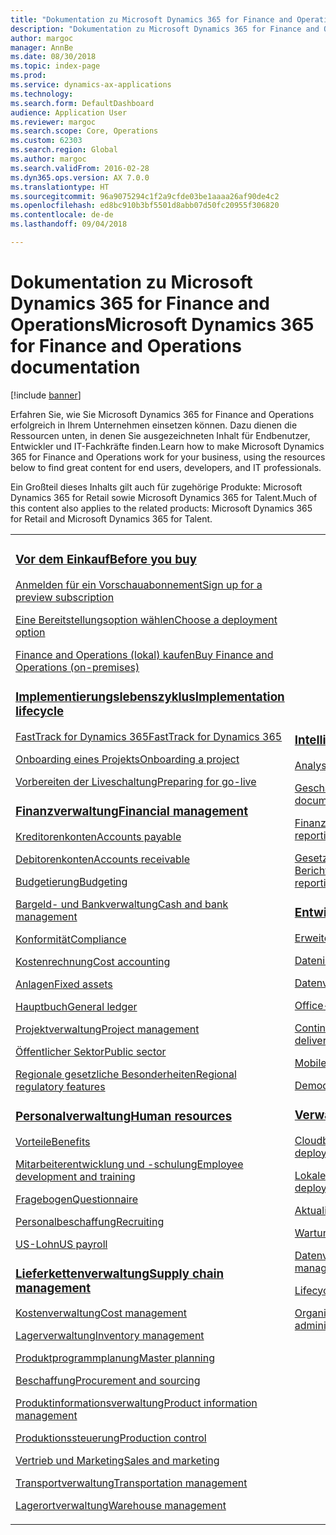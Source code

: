 ```yaml
---
title: "Dokumentation zu Microsoft Dynamics 365 for Finance and Operations"
description: "Dokumentation zu Microsoft Dynamics 365 for Finance and Operations."
author: margoc
manager: AnnBe
ms.date: 08/30/2018
ms.topic: index-page
ms.prod: 
ms.service: dynamics-ax-applications
ms.technology: 
ms.search.form: DefaultDashboard
audience: Application User
ms.reviewer: margoc
ms.search.scope: Core, Operations
ms.custom: 62303
ms.search.region: Global
ms.author: margoc
ms.search.validFrom: 2016-02-28
ms.dyn365.ops.version: AX 7.0.0
ms.translationtype: HT
ms.sourcegitcommit: 96a9075294c1f2a9cfde03be1aaaa26af90de4c2
ms.openlocfilehash: ed8bc910b3bf5501d8abb07d50fc20955f306820
ms.contentlocale: de-de
ms.lasthandoff: 09/04/2018

---
```


# <a name="microsoft-dynamics-365-for-finance-and-operations-documentation"></a><span data-ttu-id="73dc0-103">Dokumentation zu Microsoft Dynamics 365 for Finance and Operations</span><span class="sxs-lookup"><span data-stu-id="73dc0-103">Microsoft Dynamics 365 for Finance and Operations documentation</span></span>

[!include [banner](includes/banner.md)]

<span data-ttu-id="73dc0-104">Erfahren Sie, wie Sie Microsoft Dynamics 365 for Finance and Operations erfolgreich in Ihrem Unternehmen einsetzen können. Dazu dienen die Ressourcen unten, in denen Sie ausgezeichneten Inhalt für Endbenutzer, Entwickler und IT-Fachkräfte finden.</span><span class="sxs-lookup"><span data-stu-id="73dc0-104">Learn how to make Microsoft Dynamics 365 for Finance and Operations work for your business, using the resources below to find great content for end users, developers, and IT professionals.</span></span> 

<span data-ttu-id="73dc0-105">Ein Großteil dieses Inhalts gilt auch für zugehörige Produkte: Microsoft Dynamics 365 for Retail sowie Microsoft Dynamics 365 for Talent.</span><span class="sxs-lookup"><span data-stu-id="73dc0-105">Much of this content also applies to the related products: Microsoft Dynamics 365 for Retail and Microsoft Dynamics 365 for Talent.</span></span> 

<table>
<colgroup>
<col width="33%" />
<col width="33%" />
<col width="33%" />
</colgroup>
<tbody>
<tr class="odd">
<td>
<h3><span data-ttu-id="73dc0-106"><a href="get-started/before-you-buy.md">Vor dem Einkauf</a></span><span class="sxs-lookup"><span data-stu-id="73dc0-106"><a href="get-started/before-you-buy.md">Before you buy</a></span></span></h3>
<p><span data-ttu-id="73dc0-107"><a href="../dev-itpro/dev-tools/sign-up-preview-subscription.md">Anmelden für ein Vorschauabonnement</a></span><span class="sxs-lookup"><span data-stu-id="73dc0-107"><a href="../dev-itpro/dev-tools/sign-up-preview-subscription.md">Sign up for a preview subscription</a></span></span></p>
 <p><span data-ttu-id="73dc0-108"><a href="../dev-itpro/deployment/choose-deployment-type.md">Eine Bereitstellungsoption wählen</a></span><span class="sxs-lookup"><span data-stu-id="73dc0-108"><a href="../dev-itpro/deployment/choose-deployment-type.md">Choose a deployment option</a></span></span></p>
 <p><span data-ttu-id="73dc0-109"><a href="get-started/purchase-on-premises.md">Finance and Operations (lokal) kaufen</a></span><span class="sxs-lookup"><span data-stu-id="73dc0-109"><a href="get-started/purchase-on-premises.md">Buy Finance and Operations (on-premises)</a></span></span></p>

<h3><span data-ttu-id="73dc0-110"><a href="imp-lifecycle/implementation-lifecycle.md">Implementierungslebenszyklus</a></span><span class="sxs-lookup"><span data-stu-id="73dc0-110"><a href="imp-lifecycle/implementation-lifecycle.md">Implementation lifecycle</a></span></span></h3>
<p><span data-ttu-id="73dc0-111"><a href="get-started/fasttrack-dynamics-365-overview.md">FastTrack for Dynamics 365</a></span><span class="sxs-lookup"><span data-stu-id="73dc0-111"><a href="get-started/fasttrack-dynamics-365-overview.md">FastTrack for Dynamics 365</a></span></span></p>
<p><span data-ttu-id="73dc0-112"><a href="imp-lifecycle/onboard.md">Onboarding eines Projekts</a></span><span class="sxs-lookup"><span data-stu-id="73dc0-112"><a href="imp-lifecycle/onboard.md">Onboarding a project</a></span></span></p>
<p><span data-ttu-id="73dc0-113"><a href="imp-lifecycle/prepare-go-live.md">Vorbereiten der Liveschaltung</a></span><span class="sxs-lookup"><span data-stu-id="73dc0-113"><a href="imp-lifecycle/prepare-go-live.md">Preparing for go-live</a></span></span></p>
  
<h3><span data-ttu-id="73dc0-114"><a href="../financials/index.md">Finanzverwaltung</a></span><span class="sxs-lookup"><span data-stu-id="73dc0-114"><a href="../financials/index.md">Financial management</a></span></span></h3>
<p><span data-ttu-id="73dc0-115"><a href="../financials/accounts-payable/accounts-payable.md">Kreditorenkonten</a></span><span class="sxs-lookup"><span data-stu-id="73dc0-115"><a href="../financials/accounts-payable/accounts-payable.md">Accounts payable</a></span></span></p>
<p><span data-ttu-id="73dc0-116"><a href="../financials/accounts-receivable/accounts-receivable.md">Debitorenkonten</a></span><span class="sxs-lookup"><span data-stu-id="73dc0-116"><a href="../financials/accounts-receivable/accounts-receivable.md">Accounts receivable</a></span></span></p>
<p><span data-ttu-id="73dc0-117"><a href="../financials/budgeting/budgeting-overview.md">Budgetierung</a></span><span class="sxs-lookup"><span data-stu-id="73dc0-117"><a href="../financials/budgeting/budgeting-overview.md">Budgeting</a></span></span></p>
<p><span data-ttu-id="73dc0-118"><a href="../financials/cash-bank-management/cash-bank-management.md">Bargeld- und Bankverwaltung</a></span><span class="sxs-lookup"><span data-stu-id="73dc0-118"><a href="../financials/cash-bank-management/cash-bank-management.md">Cash and bank management</a></span></span></p>
<p><span data-ttu-id="73dc0-119"><a href="../financials/general-ledger/audit-policy-rules.md">Konformität</a></span><span class="sxs-lookup"><span data-stu-id="73dc0-119"><a href="../financials/general-ledger/audit-policy-rules.md">Compliance</a></span></span></p>
<p><span data-ttu-id="73dc0-120"><a href="../financials/cost-accounting/cost-accounting-home-page.md">Kostenrechnung</a></span><span class="sxs-lookup"><span data-stu-id="73dc0-120"><a href="../financials/cost-accounting/cost-accounting-home-page.md">Cost accounting</a></span></span></p>
<p><span data-ttu-id="73dc0-121"><a href="../financials/fixed-assets/fixed-assets.md">Anlagen</a></span><span class="sxs-lookup"><span data-stu-id="73dc0-121"><a href="../financials/fixed-assets/fixed-assets.md">Fixed assets</a></span></span></p>
<p><span data-ttu-id="73dc0-122"><a href="../financials/general-ledger/general-ledger.md">Hauptbuch</a></span><span class="sxs-lookup"><span data-stu-id="73dc0-122"><a href="../financials/general-ledger/general-ledger.md">General ledger</a></span></span></p>
<p><span data-ttu-id="73dc0-123"><a href="../financials/project-management/overview-project-management-accounting.md">Projektverwaltung</a></span><span class="sxs-lookup"><span data-stu-id="73dc0-123"><a href="../financials/project-management/overview-project-management-accounting.md">Project management</a></span></span></p>
<p><span data-ttu-id="73dc0-124"><a href="../financials/public-sector/public-sector-functionality.md">Öffentlicher Sektor</a></span><span class="sxs-lookup"><span data-stu-id="73dc0-124"><a href="../financials/public-sector/public-sector-functionality.md">Public sector</a></span></span></p>
<p><span data-ttu-id="73dc0-125"><a href="../dev-itpro/lcs-solutions/country-region.md">Regionale gesetzliche Besonderheiten</a></span><span class="sxs-lookup"><span data-stu-id="73dc0-125"><a href="../dev-itpro/lcs-solutions/country-region.md">Regional regulatory features</a></span></span></p>

<H3><span data-ttu-id="73dc0-126"><a href="hr/hr-landing-page.md">Personalverwaltung</a></span><span class="sxs-lookup"><span data-stu-id="73dc0-126"><a href="hr/hr-landing-page.md">Human resources</a></span></span></h3>
<p><span data-ttu-id="73dc0-127"><a href="../talent/manage-benefit-program.md">Vorteile</a></span><span class="sxs-lookup"><span data-stu-id="73dc0-127"><a href="../talent/manage-benefit-program.md">Benefits</a></span></span></p>
<p><span data-ttu-id="73dc0-128"><a href="../talent/performance-management-overview.md">Mitarbeiterentwicklung und -schulung</a></span><span class="sxs-lookup"><span data-stu-id="73dc0-128"><a href="../talent/performance-management-overview.md">Employee development and training</a></span></span></p>
<p><span data-ttu-id="73dc0-129"><a href="../talent/questionnaires.md">Fragebogen</a></span><span class="sxs-lookup"><span data-stu-id="73dc0-129"><a href="../talent/questionnaires.md">Questionnaire</a></span></span></p>
<p><span data-ttu-id="73dc0-130"><a href="hr/manage-recruiting-process.md">Personalbeschaffung</a></span><span class="sxs-lookup"><span data-stu-id="73dc0-130"><a href="hr/manage-recruiting-process.md">Recruiting</a></span></span></p>
<p><span data-ttu-id="73dc0-131"><a href="hr/localizations/noam-usa-payroll.md">US-Lohn</a></span><span class="sxs-lookup"><span data-stu-id="73dc0-131"><a href="hr/localizations/noam-usa-payroll.md">US payroll</a></span></span></p>

<h3><span data-ttu-id="73dc0-132"><a href="../supply-chain/index.md">Lieferkettenverwaltung</a></span><span class="sxs-lookup"><span data-stu-id="73dc0-132"><a href="../supply-chain/index.md">Supply chain management</a></span></span></h3>
<p><span data-ttu-id="73dc0-133"><a href="../supply-chain/cost-management/costing-sheets.md">Kostenverwaltung</a></span><span class="sxs-lookup"><span data-stu-id="73dc0-133"><a href="../supply-chain/cost-management/costing-sheets.md">Cost management</a></span></span></p>
<p><span data-ttu-id="73dc0-134"><a href="../supply-chain/inventory/inventory-home-page.md">Lagerverwaltung</a></span><span class="sxs-lookup"><span data-stu-id="73dc0-134"><a href="../supply-chain/inventory/inventory-home-page.md">Inventory management</a></span></span></p>
<p><span data-ttu-id="73dc0-135"><a href="../supply-chain/master-planning/master-plans.md">Produktprogrammplanung</a></span><span class="sxs-lookup"><span data-stu-id="73dc0-135"><a href="../supply-chain/master-planning/master-plans.md">Master planning</a></span></span></p>
<p><span data-ttu-id="73dc0-136"><a href="../supply-chain/procurement/procurement-sourcing-overview.md">Beschaffung</a></span><span class="sxs-lookup"><span data-stu-id="73dc0-136"><a href="../supply-chain/procurement/procurement-sourcing-overview.md">Procurement and sourcing</a></span></span></p>
<p><span data-ttu-id="73dc0-137"><a href="../supply-chain/pim/product-information.md">Produktinformationsverwaltung</a></span><span class="sxs-lookup"><span data-stu-id="73dc0-137"><a href="../supply-chain/pim/product-information.md">Product information management</a></span></span></p>
<p><span data-ttu-id="73dc0-138"><a href="../supply-chain/production-control/production-process-overview.md">Produktionssteuerung</a></span><span class="sxs-lookup"><span data-stu-id="73dc0-138"><a href="../supply-chain/production-control/production-process-overview.md">Production control</a></span></span></p>
<p><span data-ttu-id="73dc0-139"><a href="../supply-chain/sales-marketing/overview-sales-marketing.md">Vertrieb und Marketing</a></span><span class="sxs-lookup"><span data-stu-id="73dc0-139"><a href="../supply-chain/sales-marketing/overview-sales-marketing.md">Sales and marketing</a></span></span></p>
<p><span data-ttu-id="73dc0-140"><a href="../supply-chain/transportation/transportation-management-overview.md">Transportverwaltung</a></span><span class="sxs-lookup"><span data-stu-id="73dc0-140"><a href="../supply-chain/transportation/transportation-management-overview.md">Transportation management</a></span></span></p>
<p><span data-ttu-id="73dc0-141"><a href="../supply-chain/warehousing/warehouse-configuration.md">Lagerortverwaltung</a></span><span class="sxs-lookup"><span data-stu-id="73dc0-141"><a href="../supply-chain/warehousing/warehouse-configuration.md">Warehouse management</a></span></span></p>

</td>
<td>
<h3><span data-ttu-id="73dc0-142"><a href="../dev-itpro/analytics/bi-reporting-home-page.md">Intelligence</a></span><span class="sxs-lookup"><span data-stu-id="73dc0-142"><a href="../dev-itpro/analytics/bi-reporting-home-page.md">Intelligence</a></span></span></h3>
<p><span data-ttu-id="73dc0-143"><a href="../dev-itpro/analytics/analytics.md">Analysen</a></span><span class="sxs-lookup"><span data-stu-id="73dc0-143"><a href="../dev-itpro/analytics/analytics.md">Analytics</a></span></span></p>
 <p><span data-ttu-id="73dc0-144"><a href="../dev-itpro/analytics/document-reporting-services.md">Geschäftsdokumente</a></span><span class="sxs-lookup"><span data-stu-id="73dc0-144"><a href="../dev-itpro/analytics/document-reporting-services.md">Business documents</a></span></span></p>
<p><span data-ttu-id="73dc0-145"><a href="../dev-itpro/analytics/financial-reporting-intro.md">Finanzberichterstellung</a></span><span class="sxs-lookup"><span data-stu-id="73dc0-145"><a href="../dev-itpro/analytics/financial-reporting-intro.md">Financial reporting</a></span></span></p>
<p><span data-ttu-id="73dc0-146"><a href="../dev-itpro/analytics/general-electronic-reporting.md">Gesetzlich vorgeschriebene Berichterstattung</a></span><span class="sxs-lookup"><span data-stu-id="73dc0-146"><a href="../dev-itpro/analytics/general-electronic-reporting.md">Regulatory reporting</a></span></span></p>



<h3><span data-ttu-id="73dc0-147"><a href="../dev-itpro/dev-tools/developer-home-page.md">Entwicklung</span><span class="sxs-lookup"><span data-stu-id="73dc0-147"><a href="../dev-itpro/dev-tools/developer-home-page.md">Development</span></span></h3>
<p><span data-ttu-id="73dc0-148"><a href="../dev-itpro/extensibility/extensibility-home-page.md">Erweiterbarkeit</a></span><span class="sxs-lookup"><span data-stu-id="73dc0-148"><a href="../dev-itpro/extensibility/extensibility-home-page.md">Extensibility</a></span></span></p>

<p><span data-ttu-id="73dc0-149"><a href="../dev-itpro/data-entities/integration-overview.md">Datenintegration</a></span><span class="sxs-lookup"><span data-stu-id="73dc0-149"><a href="../dev-itpro/data-entities/integration-overview.md">Data integration</a></span></span></p>
<p><span data-ttu-id="73dc0-150"><a href="../dev-itpro/data-entities/data-entities.md">Datenverwaltung</a></span><span class="sxs-lookup"><span data-stu-id="73dc0-150"><a href="../dev-itpro/data-entities/data-entities.md">Data management</a></span></span></p>

<p><span data-ttu-id="73dc0-151"><a href="../dev-itpro/office-integration/office-integration.md">Office-Integration</a></span><span class="sxs-lookup"><span data-stu-id="73dc0-151"><a href="../dev-itpro/office-integration/office-integration.md">Office integration</a></span></span></p>
<p><span data-ttu-id="73dc0-152"><a href="../dev-itpro/dev-tools/continuous-delivery-home-page.md">Continuous Delivery</a></span><span class="sxs-lookup"><span data-stu-id="73dc0-152"><a href="../dev-itpro/dev-tools/continuous-delivery-home-page.md">Continuous delivery</a></span></span></p>
<p><span data-ttu-id="73dc0-153"><a href="../dev-itpro/mobile-apps/platform/mobile-platform-home-page.md">Mobile Plattform</a></span><span class="sxs-lookup"><span data-stu-id="73dc0-153"><a href="../dev-itpro/mobile-apps/platform/mobile-platform-home-page.md">Mobile platform</a></span></span></p>
<p><span data-ttu-id="73dc0-154"><a href="get-started/demo-data.md">Demodaten</a></span><span class="sxs-lookup"><span data-stu-id="73dc0-154"><a href="get-started/demo-data.md">Demo data</a></span></span></p>

<h3><span data-ttu-id="73dc0-155"><a href="../dev-itpro/sysadmin/system-administration-home-page.md">Verwaltung</span><span class="sxs-lookup"><span data-stu-id="73dc0-155"><a href="../dev-itpro/sysadmin/system-administration-home-page.md">Administration</span></span></h3>
<p><span data-ttu-id="73dc0-156"><a href="../dev-itpro/deployment/cloud-deployment-overview.md">Cloudbereitstellung</a></span><span class="sxs-lookup"><span data-stu-id="73dc0-156"><a href="../dev-itpro/deployment/cloud-deployment-overview.md">Cloud deployment</a></span></span></p>
<p><span data-ttu-id="73dc0-157"><a href="../dev-itpro/deployment/on-premises-deployment-landing-page.md">Lokale Bereitstellung</a></span><span class="sxs-lookup"><span data-stu-id="73dc0-157"><a href="../dev-itpro/deployment/on-premises-deployment-landing-page.md">On-premises deployment</a></span></span></p>
<p><span data-ttu-id="73dc0-158"><a href="../dev-itpro/migration-upgrade/upgrade-home-page.md">Aktualisieren</a></span><span class="sxs-lookup"><span data-stu-id="73dc0-158"><a href="../dev-itpro/migration-upgrade/upgrade-home-page.md">Upgrade</a></span></span></p>
<p><span data-ttu-id="73dc0-159"><a href="../dev-itpro/dev-tools/continuous-delivery-home-page.md#servicing">Wartung</a></span><span class="sxs-lookup"><span data-stu-id="73dc0-159"><a href="../dev-itpro/dev-tools/continuous-delivery-home-page.md#servicing">Servicing</a></span></span></p>
<p><span data-ttu-id="73dc0-160"><a href="../dev-itpro/data-entities/data-entities.md">Datenverwaltungs-Framework</a></span><span class="sxs-lookup"><span data-stu-id="73dc0-160"><a href="../dev-itpro/data-entities/data-entities.md">Data management framework</a></span></span></p>
<p><span data-ttu-id="73dc0-161"><a href="../dev-itpro/lifecycle-services/lcs.md">Lifecycle Services</a></span><span class="sxs-lookup"><span data-stu-id="73dc0-161"><a href="../dev-itpro/lifecycle-services/lcs.md">Lifecycle Services</a></span></span></p>
<p><span data-ttu-id="73dc0-162"><a href="organization-administration/organization-administration-home-page.md">Organisationsverwaltung</a></span><span class="sxs-lookup"><span data-stu-id="73dc0-162"><a href="organization-administration/organization-administration-home-page.md">Organization administration</a></span></span></p>
</td>
<td>
<h3><span data-ttu-id="73dc0-163">Zugehörige Produkte</span><span class="sxs-lookup"><span data-stu-id="73dc0-163">Related products</span></span></h3>
<h4><span data-ttu-id="73dc0-164"><a href="../retail/index.md">Dynamics 365 for Retail</a></span><span class="sxs-lookup"><span data-stu-id="73dc0-164"><a href="../retail/index.md">Dynamics 365 for Retail</a></span></span></h4>
<p><span data-ttu-id="73dc0-165"><a href="../retail/call-center-functionality.md">Callcenter</span><span class="sxs-lookup"><span data-stu-id="73dc0-165"><a href="../retail/call-center-functionality.md">Call center</span></span></p>
<p><span data-ttu-id="73dc0-166"><a href="../retail/define-maintain-retail-channels.md">Kanaleinrichtung und -verwaltung</span><span class="sxs-lookup"><span data-stu-id="73dc0-166"><a href="../retail/define-maintain-retail-channels.md">Channel setup and management</span></span></p>
<p><span data-ttu-id="73dc0-167"><a href="../retail/retail-peripherals-overview.md">MPOS und Cloud POS</span><span class="sxs-lookup"><span data-stu-id="73dc0-167"><a href="../retail/retail-peripherals-overview.md">MPOS and Cloud POS</span></span></p>
<p><span data-ttu-id="73dc0-168"><a href="../retail/dev-itpro/dev-retail-home-page.md">Retail-Entwicklung und -Verwaltung</span><span class="sxs-lookup"><span data-stu-id="73dc0-168"><a href="../retail/dev-itpro/dev-retail-home-page.md">Retail developer and administration</span></span></p>

<h4><span data-ttu-id="73dc0-169"><a href="../talent/index.md">Dynamics 365 for Talent</a></span><span class="sxs-lookup"><span data-stu-id="73dc0-169"><a href="../talent/index.md">Dynamics 365 for Talent</a></span></span></h4>
<p><span data-ttu-id="73dc0-170"><a href="../talent/manage-benefit-program.md">Vorteile</a></span><span class="sxs-lookup"><span data-stu-id="73dc0-170"><a href="../talent/manage-benefit-program.md">Benefits</a></span></span></p>
<p><span data-ttu-id="73dc0-171"><a href="../talent/performance-management-overview.md">Mitarbeiterentwicklung und -schulung</a></span><span class="sxs-lookup"><span data-stu-id="73dc0-171"><a href="../talent/performance-management-overview.md">Employee development and training</a></span></span></p>
<p><span data-ttu-id="73dc0-172"><a href="../talent/questionnaires.md">Fragebogen</a></span><span class="sxs-lookup"><span data-stu-id="73dc0-172"><a href="../talent/questionnaires.md">Questionnaire</a></span></span></p>

</td>
</tr>

</tbody>
</table>

